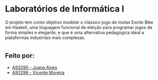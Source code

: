# **Laboratórios de Informática I**

O projeto tem como objetivo modelar o clássico jogo de motas Excite Bike em Haskell, uma linguagem funcional de eleição para programar jogos de forma simples e elegante, e que é uma alternativa pedagógica ideal a plataformas industriais mais complexas.

#
## Feito por:
- [A93290 - Joana Alves](https://github.com/marshaia)
- [A93296 - Vicente Moreira](https://github.com/VicShadow)
